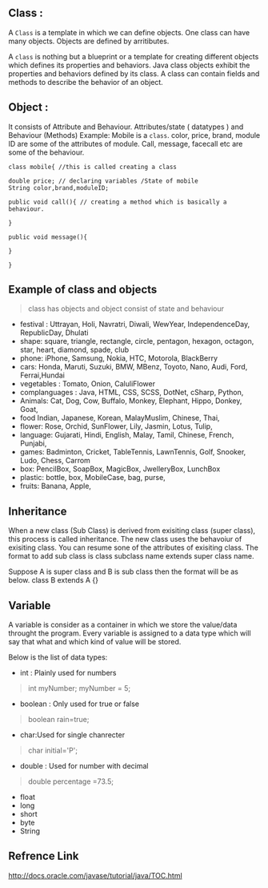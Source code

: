 ## Class :

A `Class` is a template in which we can define objects. One class can have many objects. Objects are defined by arritibutes. 
 
A `class` is nothing but a blueprint or a template for creating different objects which defines its properties and behaviors. Java class objects exhibit the properties and behaviors defined by its class. A class can contain fields and methods to describe the behavior of an object.

## Object : 

It consists of Attribute and Behaviour. Attributes/state ( datatypes ) and Behaviour (Methods)
Example: Mobile is a `class`. color, price, brand, module ID are some of the attributes of module. Call, message, facecall etc are           some of the behaviour.  
```
class mobile{ //this is called creating a class

double price; // declaring variables /State of mobile
String color,brand,moduleID;

public void call(){ // creating a method which is basically a behaviour. 

}

public void message(){

}

}
```

## Example of class and objects

> class has objects and object consist of state and behaviour

* festival : Uttrayan, Holi, Navratri, Diwali, WewYear, IndependenceDay, RepublicDay, Dhulati 
* shape: square, triangle, rectangle, circle, pentagon, hexagon, octagon, star, heart, diamond, spade, club
* phone: iPhone, Samsung, Nokia, HTC, Motorola, BlackBerry
* cars: Honda, Maruti, Suzuki, BMW, MBenz, Toyoto, Nano, Audi, Ford, Ferrai,Hundai
* vegetables : Tomato, Onion, CaluliFlower
* complanguages : Java, HTML, CSS, SCSS, DotNet, cSharp, Python, 
* Animals: Cat, Dog, Cow, Buffalo, Monkey, Elephant, Hippo, Donkey, Goat,  
* food Indian, Japanese, Korean, MalayMuslim, Chinese, Thai, 
* flower: Rose, Orchid, SunFlower, Lily, Jasmin, Lotus, Tulip, 
* language: Gujarati, Hindi, English, Malay, Tamil, Chinese, French, Punjabi, 
* games: Badminton, Cricket, TableTennis, LawnTennis, Golf, Snooker, Ludo, Chess, Carrom
* box: PencilBox, SoapBox, MagicBox, JwelleryBox, LunchBox
* plastic: bottle, box, MobileCase, bag, purse, 
* fruits: Banana, Apple, 


 
## Inheritance

When a new class (Sub Class) is derived from exisiting class (super class), this process is called inheritance. The new class uses the behavoiur of exisiting class. You can resume sone of the attributes of exisiting class. The format to add sub class is class subclass name extends super class name.

Suppose A is super class and B is sub class then the format will be as below. 
class B extends A {}

## Variable

A variable is consider as a container in which we store the value/data throught the program. Every variable is assigned to a data type which will say that what and which kind of value will be stored. 

Below is the list of data types:

* int : Plainly used for numbers 
> int myNumber;
> myNumber = 5;

* boolean : Only used for true or false
> boolean rain=true;

* char:Used for single chanrecter 
>char initial='P';

* double : Used for number with decimal 
>double percentage =73.5;

* float
* long
* short
* byte
* String


## Refrence Link

http://docs.oracle.com/javase/tutorial/java/TOC.html

